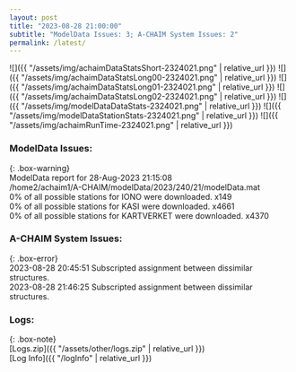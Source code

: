 ```yaml
---
layout: post
title: "2023-08-28 21:00:00"
subtitle: "ModelData Issues: 3; A-CHAIM System Issues: 2"
permalink: /latest/
---
```


![]({{ "/assets/img/achaimDataStatsShort-2324021.png" | relative_url }})
![]({{ "/assets/img/achaimDataStatsLong00-2324021.png" | relative_url }})
![]({{ "/assets/img/achaimDataStatsLong01-2324021.png" | relative_url }})
![]({{ "/assets/img/achaimDataStatsLong02-2324021.png" | relative_url }})
![]({{ "/assets/img/modelDataDataStats-2324021.png" | relative_url }})
![]({{ "/assets/img/modelDataStationStats-2324021.png" | relative_url }})
![]({{ "/assets/img/achaimRunTime-2324021.png" | relative_url }})


### ModelData Issues:  
  
{: .box-warning}  
 ModelData report for 28-Aug-2023 21:15:08   
 /home2/achaim1/A-CHAIM/modelData/2023/240/21/modelData.mat   
 0% of all possible stations for IONO were downloaded. x149   
 0% of all possible stations for KASI were downloaded. x4661   
 0% of all possible stations for KARTVERKET were downloaded. x4370   
  
### A-CHAIM System Issues:  
  
{: .box-error}  
2023-08-28 20:45:51 Subscripted assignment between dissimilar structures.  
2023-08-28 21:46:25 Subscripted assignment between dissimilar structures.  

### Logs:  
  
{: .box-note}  
[Logs.zip]({{ "/assets/other/logs.zip" | relative_url }})  
[Log Info]({{ "/logInfo" | relative_url }})  
